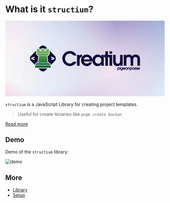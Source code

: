 # What is it `structium`?

![BANNER](https://github.com/pigeonposse/structium/blob/main/docs/public/banner.png?raw=true)

`structium` is a JavaScript Library for creating project templates.

> Useful for create-binaries like `pnpm create backan`

[Read more](https://www.npmjs.com/package/structium)

## Demo

Demo of the `structium` library:

![demo](https://github.com/pigeonposse/structium/raw/main/docs/public/example.gif)

## More

- [Library](core/index.md)
- [Setup](create/index.md)
